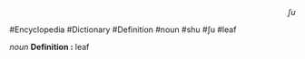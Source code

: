 
<div align="right"><i>ʃu</i></div>

#Encyclopedia #Dictionary #Definition #noun #shu #ʃu #leaf

*noun*
**Definition :** leaf